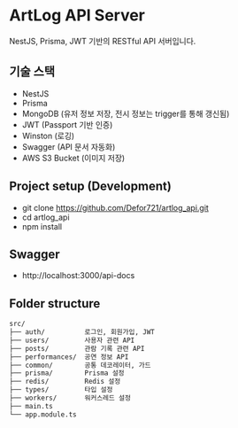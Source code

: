 # ArtLog API Server

NestJS, Prisma, JWT 기반의 RESTful API 서버입니다.

## 기술 스택

- NestJS
- Prisma
- MongoDB (유저 정보 저장, 전시 정보는 trigger를 통해 갱신됨)
- JWT (Passport 기반 인증)
- Winston (로깅)
- Swagger (API 문서 자동화)
- AWS S3 Bucket (이미지 저장)

## Project setup (Development)

- git clone https://github.com/Defor721/artlog_api.git
- cd artlog_api
- npm install

## Swagger

 - http://localhost:3000/api-docs

## Folder structure

```txt
src/
├── auth/          로그인, 회원가입, JWT
├── users/         사용자 관련 API
├── posts/         관람 기록 관련 API
├── performances/  공연 정보 API
├── common/        공통 데코레이터, 가드
├── prisma/        Prisma 설정
├── redis/         Redis 설정
├── types/         타입 설정
├── workers/       워커스레드 설정
├── main.ts
└── app.module.ts
